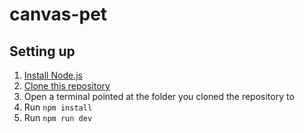 # canvas-pet

## Setting up

1. [Install Node.js](https://nodejs.org/en/learn/getting-started/how-to-install-nodejs)
2. [Clone this repository](https://docs.github.com/en/repositories/creating-and-managing-repositories/cloning-a-repository)
3. Open a terminal pointed at the folder you cloned the repository to
4. Run `npm install`
5. Run `npm run dev`
